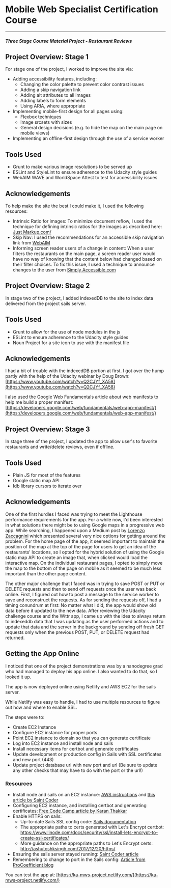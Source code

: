 # Mobile Web Specialist Certification Course
---
#### _Three Stage Course Material Project - Restaurant Reviews_

## Project Overview: Stage 1

For stage one of the project, I worked to improve the site via:

- Adding accessibility features, including:
  - Changing the color palette to prevent color contrast issues
  - Adding a skip navigation link
  - Adding alt attributes to all images
  - Adding labels to form elements
  - Using ARIA, where appropriate
- Implementing mobile-first design for all pages using:
  - Flexbox techniques
  - Image srcsets with sizes
  - General design decisions (e.g. to hide the map on the main page on mobile views)
- Implementing an offline-first design through the use of a service worker

## Tools Used

- Grunt to make various image resolutions to be served up
- ESLint and StyleLint to ensure adherence to the Udacity style guides
- WebAIM WAVE and WorldSpace Attest to test for accessibility issues

## Acknowledgements

To help make the site the best I could make it, I used the following resources:

- Intrinsic Ratio for images: To minimize document reflow, I used the technique for defining intrinsic ratios for the images as described here: [Just Markup.com/](https://justmarkup.com/log/2015/11/definining-aspect-ratio-to-prevent-reflow/)
- Skip Nav: I used the recommendations for an accessible skip navigation link from [WebAIM](https://webaim.org/techniques/css/invisiblecontent/#skipnavlink)
- Informing screen reader users of a change in content: When a user filters the restaurants on the main page, a screen reader user would have no way of knowing that the content below had changed based on their filter choices. To fix this issue, I used a technique to announce changes to the user from [Simply Accessible.com](https://simplyaccessible.com/article/spangular-accessibility/#aria)

## Project Overview: Stage 2

In stage two of the project, I added indexedDB to the site to index data delivered from the project sails server.

## Tools Used

- Grunt to allow for the use of node modules in the js
- ESLint to ensure adherence to the Udacity style guides
- Noun Project for a site icon to use with the manifest file

## Acknowledgements

I had a bit of trouble with the indexedDB portion at first. I got over the hump partly with the help of the Udacity webinar by Doug Brown: [https://www.youtube.com/watch?v=Q2CJYf_XA58](https://www.youtube.com/watch?v=Q2CJYf_XA58)

I also used the Google Web Fundamentals article about web manifests to help me build a proper manifest: [https://developers.google.com/web/fundamentals/web-app-manifest/](https://developers.google.com/web/fundamentals/web-app-manifest/)

## Project Overview: Stage 3

In stage three of the project, I updated the app to allow user's to favorite restaurants and write/delete reviews, even if offline.

## Tools Used

- Plain JS for most of the features
- Google static map API
- Idb library cursors to iterate over

## Acknowledgements

One of the first hurdles I faced was trying to meet the Lighthouse performance requirements for the app. For a while now, I'd been interested in what solutions there might be to using Google maps in a progressive web app. While searching, I happened upon a Medium post by [Lorenzo Zaccagnini](https://medium.com/@lorenzozaccagnini/improve-google-map-performance-in-your-pwa-fe24a6b3a37b) which presented several very nice options for getting around the problem. For the home page of the app, it seemed important to maintain the position of the map at the top of the page for users to get an idea of the restaurants' locations, so I opted for the hybrid solution of using the Google static map API to create an image that, when clicked would load the interactive map. On the individual restaurant pages, I opted to simply move the map to the bottom of the page on mobile as it seemed to be much less important than the other page content.

The other major challenge that I faced was in trying to save POST or PUT or DELETE requests and then to send off requests once the user was back online. First, I figured out how to post a message to the service worker to save and reconstruct the requests. As for sending the requests off, I had a timing conundrum at first: No matter what I did, the app would show old data before it updated to the new data. After reviewing the Udacity challenge course and the Wittr app, I came up with the idea to always return to indexeddb data that I was updating as the user performed actions and to update that data and the server in the background by sending off fresh GET requests only when the previous POST, PUT, or DELETE request had returned.

## Getting the App Online

I noticed that one of the project demonstrations was by a nanodegree grad who had managed to deploy his app online. I also wanted to do that, so I looked it up.

The app is now deployed online using Netlify and AWS EC2 for the sails server.

While Netlify was easy to handle, I had to use multiple resources to figure out how and where to enable SSL.

The steps were to:

- Create EC2 Instance
- Configure EC2 instance for proper ports
- Point EC2 instance to domain so that you can generate certificate
- Log into EC2 instance and install node and sails
- Install necessary items for certbot and generate certificates
- Update development or production config in Sails with SSL certificates and new port (443)
- Update project database url with new port and url (Be sure to update any other checks that may have to do with the port or the url!)

### Resources

- Install node and sails on an EC2 instance: [AWS instructions](https://docs.aws.amazon.com/sdk-for-javascript/v2/developer-guide/setting-up-node-on-ec2-instance.html) and [this article by Saint Coder](https://saintcoder.wordpress.com/2014/05/29/deploying-sails-js-web-application-on-aws-ec2-instance/)
- Configuring EC2 instance, and installing certbot and generating certificates: [Free Code Camp article by Karan Thakkar](https://medium.freecodecamp.org/going-https-on-amazon-ec2-ubuntu-14-04-with-lets-encrypt-certbot-on-nginx-696770649e76)
- Enable HTTPS on sails:
  - Up-to-date Sails SSL config code: [Sails documentation](https://sailsjs.com/documentation/reference/configuration/sails-config)
  - The appropriate paths to certs generated with Let's Encrypt certbot: https://www.linode.com/docs/security/ssl/install-lets-encrypt-to-create-ssl-certificates/
  - More guidance on the appropriate paths to Let's Encrypt certs: http://ashutoshksingh.com/2017/12/20/https/
 - Ensuring the sails server stayed running: [Saint Coder article](https://saintcoder.wordpress.com/2014/05/29/deploying-sails-js-web-application-on-aws-ec2-instance/)
 - Remembering to change to port in the Sails config: [Article from ProCoefficient blog](http://www.procoefficient.com/blog/implementing-https-in-sailsjs-the-right-way/)

 You can test the app at: [https://ka-mws-project.netlify.com/](https://ka-mws-project.netlify.com/)
